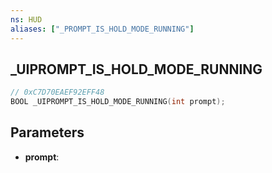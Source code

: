 ```yaml
---
ns: HUD
aliases: ["_PROMPT_IS_HOLD_MODE_RUNNING"]
---
```

## _UIPROMPT_IS_HOLD_MODE_RUNNING

```c
// 0xC7D70EAEF92EFF48
BOOL _UIPROMPT_IS_HOLD_MODE_RUNNING(int prompt);
```

## Parameters
* **prompt**:
